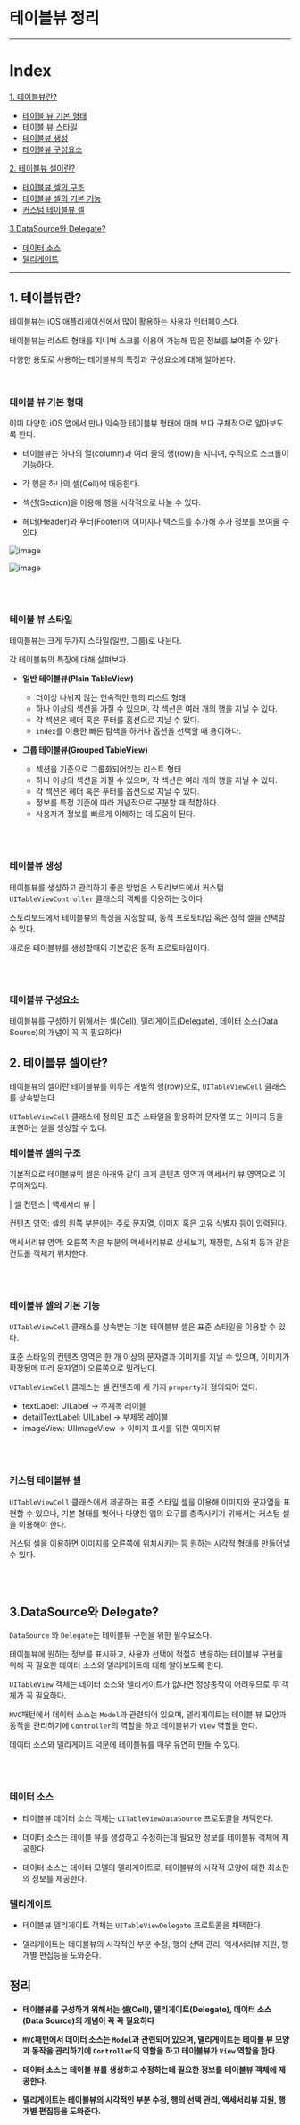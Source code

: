 # 테이블뷰 정리
---


# Index

[1. 테이블뷰란?](#1.-테이블뷰란?)
-   [테이블 뷰 기본 형태](#테이블-뷰-기본-형태)
-   [테이블 뷰 스타일](#테이블-뷰-스타일)
-   [테이블뷰 생성](#테이블뷰-생성)
-   [테이블뷰 구성요소](#테이블뷰-구성요소)

[2. 테이블뷰 셀이란?](#2.테이블뷰-셀이란?)
-   [테이블뷰 셀의 구조](#테이블뷰-셀의-구조)
-   [테이블뷰 셀의 기본 기능](#테이블뷰-셀의-기본-기능)
-   [커스텀 테이블뷰 셀](#커스텀-테이블뷰-셀)

[3.DataSource와 Delegate?](#3.DataSource와-Delegate?)
-   [데이터 소스](#데이터-소스)
-   [델리게이트](#델리게이트)


---

## 1. 테이블뷰란?


테이블뷰는 iOS 애플리케이션에서 많이 활용하는 사용자 인터페이스다.

테이블뷰는 리스트 형태를 지니며 스크롤 이용이 가능해 많은 정보를 보여줄 수 있다.

다양한 용도로 사용하는 테이블뷰의 특징과 구성요소에 대해 알아본다.

<br>

### 테이블 뷰 기본 형태

이미 다양한 iOS 앱에서 만나 익숙한 테이블뷰 형태에 대해 보다 구체적으로 알아보도록 한다.

-   테이블뷰는 하나의 열(column)과 여러 줄의 행(row)을 지니며, 수직으로 스크롤이 가능하다.

-   각 행은 하나의 셀(Cell)에 대응한다. 

-   섹션(Section)을 이용해 행을 시각적으로 나눌 수 있다.

-   헤더(Header)와 푸터(Footer)에 이미지나 텍스트를 추가해 추가 정보를 보여줄 수 있다.

![image](https://user-images.githubusercontent.com/33051018/79340328-193bdf00-7f65-11ea-991b-1d7e674eefc9.png)

![image](https://user-images.githubusercontent.com/33051018/79340398-35d81700-7f65-11ea-9459-133c28629d96.png)

<br>
<br>

### 테이블 뷰 스타일

테이블뷰는 크게 두가지 스타일(일반, 그룹)로 나뉜다. 

각 테이블뷰의 특징에 대해 살펴보자.

-   **일반 테이블뷰(Plain TableView)**
    -   더이상 나뉘지 않는 연속적인 행의 리스트 형태
    -   하나 이상의 섹션을 가질 수 있으며, 각 섹션은 여러 개의 행을 지닐 수 있다.
    -   각 섹션은 헤더 혹은 푸터를 홉션으로 지닐 수 있다.
    -   `index`를 이용한 빠른 탐색을 하거나 옵션을 선택할 때 용이하다.

-   **그룹 테이블뷰(Grouped TableView)**
    -   섹션을 기준으로 그룹화되어있는 리스트 형태
    -   하나 이상의 섹션을 가질 수 있으며, 각 섹션은 여러 개의 행을 지닐 수 있다.
    -   각 섹션은 헤더 혹은 푸터를 옵션으로 지닐 수 있다.
    -   정보를 특정 기준에 따라 개념적으로 구분할 때 적합하다.
    -   사용자가 정보를 빠르게 이해하는 데 도움이 된다.

<br>
<br>

### 테이블뷰 생성

테이블뷰를 생성하고 관리하기 좋은 방법은 스토리보드에서 커스텀 `UITableViewController` 클래스의 객체를 이용하는 것이다.

스토리보드에서 테이블뷰의 특성을 지정할 떄, 동적 프로토타입 혹은 정적 셀을 선택할 수 있다.

새로운 테이블뷰를 생성할때의 기본값은 동적 프로토타입이다.

<br>
<br>

### 테이블뷰 구성요소
테이블뷰를 구성하기 위해서는 셀(Cell), 델리게이트(Delegate), 데이터 소스(Data Source)의 개념이 꼭 꼭 필요하다!


## 2. 테이블뷰 셀이란?

테이블뷰의 셀이란 테이블뷰를 이루는 개별적 행(row)으로, `UITableViewCell` 클래스를 상속받는다.

`UITableViewCell` 클래스에 정의된 표준 스타일을 활용하여 문자열 또는 이미지 등을 표현하는 셀을 생성할 수 있다.

### 테이블뷰 셀의 구조

기본적으로 테이블뷰의 셀은 아래와 같이 크게 콘텐츠 영역과 액세서리 뷰 영역으로 이루어져있다.

|   셀  컨텐츠 |   액세서리 뷰  |

컨텐츠 영역: 셀의 왼쪽 부분에는 주로 문자열, 이미지 혹은 고유 식별자 등이 입력된다.

액세서리뷰 영역: 오른쪽 작은 부분의 액세서리뷰로 상세보기, 재정렬, 스위치 등과 같은 컨트롤 객체가 위치한다.

<br>
<br>

### 테이블뷰 셀의 기본 기능

`UITableViewCell` 클래스를 상속받는 기본 테이블뷰 셀은 표준 스타일을 이용할 수 있다.

표준 스타일의 컨텐츠 영역은 한 개 이상의 문자열과 이미지를 지닐 수 있으며, 이미지가 확장됭메 따라 문자열이 오른쪽으로 밀려난다.

`UITableViewCell` 클래스는 셀 컨텐츠에 세 가지 `property`가 정의되어 있다.

-   textLabel: UILabel -> 주제목 레이블
-   detailTextLabel: UILabel -> 부제목 레이블
-   imageView: UIImageView -> 이미지 표시를 위한 이미지뷰

<br>
<br>

### 커스텀 테이블뷰 셀

`UITableViewCell` 클래스에서 제공하는 표준 스타일 셀을 이용해 이미지와 문자열을 표현할 수 있으나, 기본 형태를 벗어나 다양한 앱의 요구를 충족시키기 위해서는 커스텀 셀을 이용해야 한다.

커스텀 셀을 이용하면 이미지를 오른쪽에 위치시키는 등 원하는 시각적 형태를 만들어낼 수 있다.

<br>
<br>

## 3.DataSource와 Delegate?

`DataSource` 와 `Delegate`는 테이블뷰 구현을 위한 필수요소다.

테이블뷰에 원하는 정보를 표시하고, 사용자 선택에 적절히 반응하는 테이블뷰 구현을 위해 꼭 필요한 데이터 소스와 델리게이트에 대해 알아보도록 한다.

`UITableView` 객체는 데이터 소스와 델리게이트가 없다면 정상동작이 어려우므로 두 객체가 꼭 필요하다.

`MVC`패턴에서 데이터 소스는 `Model`과 관련되어 있으며, 델리게이트는 테이블 뷰 모양과 동작을 관리하기에 `Controller`의 역할을 하고 테이블뷰가 `View` 역할을 한다.

데이터 소스와 델리게이트 덕분에 테이블뷰를 매우 유연히 만들 수 있다.

<br>
<br>

### 데이터 소스
-   테이블뷰 데이터 소스 객체는 `UITableViewDataSource` 프로토콜을 채택한다.

-   데이터 소스는 테이블 뷰를 생성하고 수정하는데 필요한 정보를 테이블뷰 객체에 제공한다.

-   데이터 소스는 데이터 모델의 델리게이트로, 테이블뷰의 시각적 모양에 대한 최소한의 정보를 제공한다.


### 델리게이트

-   테이블뷰 델리게이트 객체는 `UITableViewDelegate` 프로토콜을 채택한다.

-   델리게이트는 테이블뷰의 시각적인 부분 수정, 행의 선택 관리, 액세서리뷰 지원, 행 개별 편집등을 도와준다.






## 정리

-   **테이블뷰를 구성하기 위해서는 셀(Cell), 델리게이트(Delegate), 데이터 소스(Data Source)의 개념이 꼭 꼭 필요하다**

-   **`MVC`패턴에서 데이터 소스는 `Model`과 관련되어 있으며, 델리게이트는 테이블 뷰 모양과 동작을 관리하기에 `Controller`의 역할을 하고 테이블뷰가 `View` 역할을 한다.**

-   **데이터 소스는 테이블 뷰를 생성하고 수정하는데 필요한 정보를 테이블뷰 객체에 제공한다.**

-   **델리게이트는 테이블뷰의 시각적인 부분 수정, 행의 선택 관리, 액세서리뷰 지원, 행 개별 편집등을 도와준다.**

